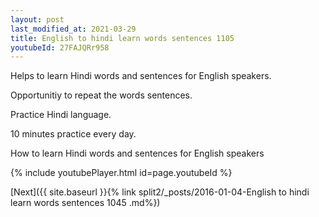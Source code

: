 ```yaml
---
layout: post
last_modified_at: 2021-03-29
title: English to hindi learn words sentences 1105 
youtubeId: 27FAJQRr958
---
```

 
 
Helps to learn Hindi words and sentences for English speakers.

Opportunitiy to repeat the words sentences. 

Practice Hindi language. 
 
10 minutes practice every day. 
 
How to learn Hindi words and sentences for English speakers 
 
{% include youtubePlayer.html id=page.youtubeId %}
 
 
[Next]({{ site.baseurl }}{% link  split2/_posts/2016-01-04-English to hindi learn words sentences 1045 .md%})
 
